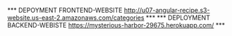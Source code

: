 *** DEPOYMENT FRONTEND-WEBSITE http://u07-angular-recipe.s3-website.us-east-2.amazonaws.com/categories ***
*** DEPLOYMENT BACKEND-WEBISTE https://mysterious-harbor-29675.herokuapp.com/ ***

